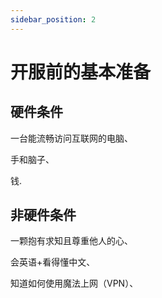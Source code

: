```yaml
---
sidebar_position: 2
---
```


# 开服前的基本准备

## 硬件条件

一台能流畅访问互联网的电脑、

手和脑子、

钱.

## 非硬件条件

一颗抱有求知且尊重他人的心、

会英语+看得懂中文、

知道如何使用魔法上网（VPN）、